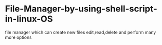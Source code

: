 # File-Manager-by-using-shell-script-in-linux-OS
file manager which can create new files edit,read,delete and perform many more options
